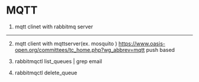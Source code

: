 # MQTT

1. mqtt clinet with rabbitmq server
---
2. mqtt client with mqttserver(ex. mosquito )
https://www.oasis-open.org/committees/tc_home.php?wg_abbrev=mqtt
push based


1.	rabbitmqctl list_queues | grep email
2.	rabbitmqctl delete_queue <queue-name>

